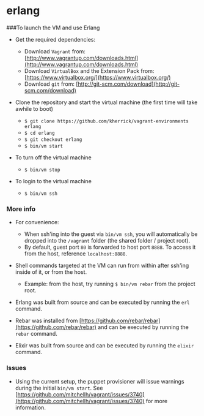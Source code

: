 erlang
======

###To launch the VM and use Erlang

* Get the required dependencies:
  * Download `Vagrant` from: [http://www.vagrantup.com/downloads.html](http://www.vagrantup.com/downloads.html)
  * Download `VirtualBox` and the Extension Pack from: [https://www.virtualbox.org/](https://www.virtualbox.org/)
  * Download `git` from: [http://git-scm.com/download](http://git-scm.com/download)

* Clone the repository and start the virtual machine (the first time will take awhile to boot)
  * `$ git clone https://github.com/kherrick/vagrant-environments erlang`
  * `$ cd erlang`
  * `$ git checkout erlang`
  * `$ bin/vm start`

* To turn off the virtual machine
  * `$ bin/vm stop`

* To login to the virtual machine
  * `$ bin/vm ssh`

### More info

* For convenience:
  * When ssh'ing into the guest via `bin/vm ssh`, you will automatically be dropped into the `/vagrant` folder (the shared folder / project root).
  * By default, guest port `80` is forwarded to host port `8888`. To access it from the host, reference `localhost:8888`.

* Shell commands targeted at the VM can run from within after ssh'ing inside of it, or from the host.
  * Example: from the host, try running `$ bin/vm rebar` from the project root.

* Erlang was built from source and can be executed by running the `erl` command.

* Rebar was installed from [https://github.com/rebar/rebar](https://github.com/rebar/rebar) and can be executed by running the `rebar` command.

* Elixir was built from source and can be executed by running the `elixir` command.

### Issues

* Using the current setup, the puppet provisioner will issue warnings during the initial `bin/vm start`. See [https://github.com/mitchellh/vagrant/issues/3740](https://github.com/mitchellh/vagrant/issues/3740) for more information.
